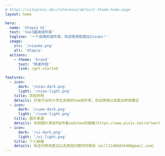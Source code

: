 ```yaml
---
# https://vitepress.dev/reference/default-theme-home-page
layout: home

hero:
  name: 'Utopia Ui'
  text: 'Vue3基础组件库'
  tagline: '一个自用的组件库，欢迎使用和提出Issues！'
  image:
    src: '/xiaoke.png'
    alt: 'Utopia'
  actions:
    - theme: 'brand'
      text: '快速开始'
      link: /get-started

features:
  - icon: 
      dark: '/nian-dark.png'
      light: '/nian-light.png'
    title: 项目声明
    details: 开发行业的小学生自用的Vue组件库，欢迎使用以及提出修改建议
  - icon:
      dark: '/cuoe-dark.png'
      light: '/cuoe-light.png'
    title: 图片来源
    details: 右侧图片来自P站作者zedchan的插画(https://www.pixiv.net/artworks/107613285)
  - icon:
      dark: '/xi-dark.png'
      light: '/xi-light.png'
    title: 个人邮箱
    details: 有任何修改意见以及其他问题均可联系（will1148683448@gmail.com）
---
```

